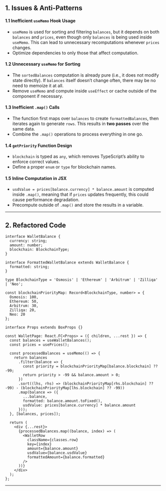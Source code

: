 ## **1. Issues & Anti-Patterns**

#### **1.1 Inefficient `useMemo` Hook Usage**
- `useMemo` is used for sorting and filtering `balances`, but it depends on both `balances` and `prices`, even though only `balances` is being used inside `useMemo`. This can lead to unnecessary recomputations whenever `prices` changes.
- Optimize dependencies to only those that affect computation.

#### **1.2 Unnecessary `useMemo` for Sorting**
- The `sortedBalances` computation is already pure (i.e., it does not modify state directly). If `balances` itself doesn’t change often, there may be no need to memoize it at all.
- Remove `useMemo` and compute inside `useEffect` or cache outside of the component if necessary.

#### **1.3 Inefficient `.map()` Calls**
- The function first maps over `balances` to create `formattedBalances`, then iterates again to generate `rows`. This results in **two passes** over the same data.
- Combine the `.map()` operations to process everything in one go.

#### **1.4 `getPriority` Function Design**
- `blockchain` is typed as `any`, which removes TypeScript’s ability to enforce correct values.
- Define a proper `enum` or `type` for blockchain names.

#### **1.5 Inline Computation in JSX**
- `usdValue = prices[balance.currency] * balance.amount` is computed inside `.map()`, meaning that if `prices` updates frequently, this could cause performance degradation.
- Precompute outside of `.map()` and store the results in a variable.

---

## **2. Refactored Code**

```tsx
interface WalletBalance {
  currency: string;
  amount: number;
  blockchain: BlockchainType;
}

interface FormattedWalletBalance extends WalletBalance {
  formatted: string;
}

type BlockchainType = 'Osmosis' | 'Ethereum' | 'Arbitrum' | 'Zilliqa' | 'Neo';

const blockchainPriorityMap: Record<BlockchainType, number> = {
  Osmosis: 100,
  Ethereum: 50,
  Arbitrum: 30,
  Zilliqa: 20,
  Neo: 20
};

interface Props extends BoxProps {}

const WalletPage: React.FC<Props> = ({ children, ...rest }) => {
  const balances = useWalletBalances();
  const prices = usePrices();

  const processedBalances = useMemo(() => {
    return balances
      .filter(balance => {
        const priority = blockchainPriorityMap[balance.blockchain] ?? -99;
        return priority > -99 && balance.amount > 0;
      })
      .sort((lhs, rhs) => (blockchainPriorityMap[rhs.blockchain] ?? -99) - (blockchainPriorityMap[lhs.blockchain] ?? -99))
      .map(balance => ({
        ...balance,
        formatted: balance.amount.toFixed(),
        usdValue: prices[balance.currency] * balance.amount
      }));
  }, [balances, prices]);

  return (
    <div {...rest}>
      {processedBalances.map((balance, index) => (
        <WalletRow
          className={classes.row}
          key={index}
          amount={balance.amount}
          usdValue={balance.usdValue}
          formattedAmount={balance.formatted}
        />
      ))}
    </div>
  );
};
```

---
